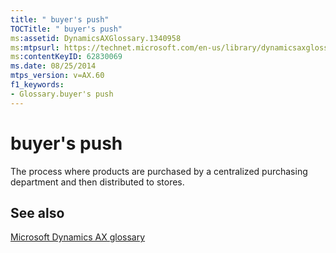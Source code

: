 ```yaml
---
title: " buyer's push"
TOCTitle: " buyer's push"
ms:assetid: DynamicsAXGlossary.1340958
ms:mtpsurl: https://technet.microsoft.com/en-us/library/dynamicsaxglossary.1340958(v=AX.60)
ms:contentKeyID: 62830069
ms.date: 08/25/2014
mtps_version: v=AX.60
f1_keywords:
- Glossary.buyer's push
---
```


# buyer's push

The process where products are purchased by a centralized purchasing department and then distributed to stores.

## See also

[Microsoft Dynamics AX glossary](glossary/microsoft-dynamics-ax-glossary.md)

  


